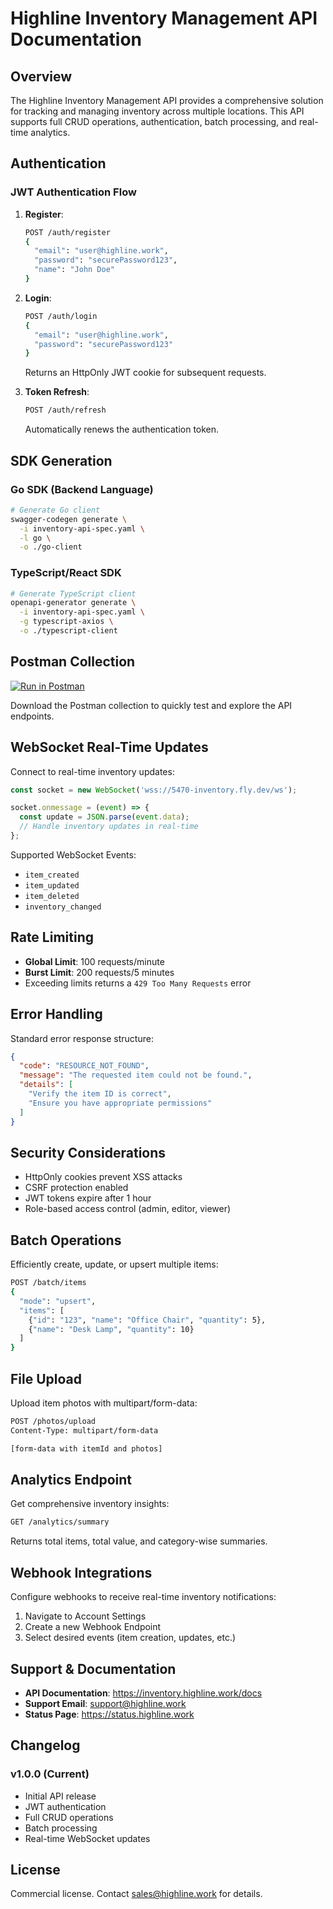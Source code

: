 # Highline Inventory Management API Documentation

## Overview

The Highline Inventory Management API provides a comprehensive solution for tracking and managing inventory across multiple locations. This API supports full CRUD operations, authentication, batch processing, and real-time analytics.

## Authentication

### JWT Authentication Flow

1. **Register**: 
   ```bash
   POST /auth/register
   {
     "email": "user@highline.work",
     "password": "securePassword123",
     "name": "John Doe"
   }
   ```

2. **Login**: 
   ```bash
   POST /auth/login
   {
     "email": "user@highline.work",
     "password": "securePassword123"
   }
   ```
   Returns an HttpOnly JWT cookie for subsequent requests.

3. **Token Refresh**:
   ```bash
   POST /auth/refresh
   ```
   Automatically renews the authentication token.

## SDK Generation

### Go SDK (Backend Language)
```bash
# Generate Go client
swagger-codegen generate \
  -i inventory-api-spec.yaml \
  -l go \
  -o ./go-client
```

### TypeScript/React SDK
```bash
# Generate TypeScript client
openapi-generator generate \
  -i inventory-api-spec.yaml \
  -g typescript-axios \
  -o ./typescript-client
```

## Postman Collection

[![Run in Postman](https://run.pstmn.io/button.svg)](https://www.postman.com/highline-inventory)

Download the Postman collection to quickly test and explore the API endpoints.

## WebSocket Real-Time Updates

Connect to real-time inventory updates:

```javascript
const socket = new WebSocket('wss://5470-inventory.fly.dev/ws');

socket.onmessage = (event) => {
  const update = JSON.parse(event.data);
  // Handle inventory updates in real-time
};
```

Supported WebSocket Events:
- `item_created`
- `item_updated`
- `item_deleted`
- `inventory_changed`

## Rate Limiting

- **Global Limit**: 100 requests/minute
- **Burst Limit**: 200 requests/5 minutes
- Exceeding limits returns a `429 Too Many Requests` error

## Error Handling

Standard error response structure:
```json
{
  "code": "RESOURCE_NOT_FOUND",
  "message": "The requested item could not be found.",
  "details": [
    "Verify the item ID is correct",
    "Ensure you have appropriate permissions"
  ]
}
```

## Security Considerations

- HttpOnly cookies prevent XSS attacks
- CSRF protection enabled
- JWT tokens expire after 1 hour
- Role-based access control (admin, editor, viewer)

## Batch Operations

Efficiently create, update, or upsert multiple items:

```bash
POST /batch/items
{
  "mode": "upsert",
  "items": [
    {"id": "123", "name": "Office Chair", "quantity": 5},
    {"name": "Desk Lamp", "quantity": 10}
  ]
}
```

## File Upload

Upload item photos with multipart/form-data:

```bash
POST /photos/upload
Content-Type: multipart/form-data

[form-data with itemId and photos]
```

## Analytics Endpoint

Get comprehensive inventory insights:

```bash
GET /analytics/summary
```

Returns total items, total value, and category-wise summaries.

## Webhook Integrations

Configure webhooks to receive real-time inventory notifications:
1. Navigate to Account Settings
2. Create a new Webhook Endpoint
3. Select desired events (item creation, updates, etc.)

## Support & Documentation

- **API Documentation**: https://inventory.highline.work/docs
- **Support Email**: support@highline.work
- **Status Page**: https://status.highline.work

## Changelog

### v1.0.0 (Current)
- Initial API release
- JWT authentication
- Full CRUD operations
- Batch processing
- Real-time WebSocket updates

## License

Commercial license. Contact sales@highline.work for details.